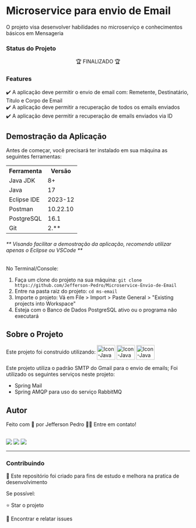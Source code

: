 # Microservice para envio de Email

<p> O projeto visa desenvolver habilidades no microserviço e conhecimentos básicos em Mensageria</p>

### Status do Projeto
<p align="center"> 🏆 FINALIZADO 🏆</p>

### Features

✔️ A aplicação deve permitir o envio de email com: Remetente, Destinatário, Titulo e Corpo de Email  <br>
✔️ A aplicação deve permitir a recuperação de todos os emails enviados  <br>
✔️ A aplicação deve permitir a recuperação de emails enviados via ID <br>

## Demostração da Aplicação 
 Antes de começar, você precisará ter instalado em sua máquina as seguintes ferramentas:
 
<table>
<tr>
	<th>Ferramenta</th>
	<th>Versão</th>
</tr>
<tr>
	<td>Java JDK</td>
	<td>8+</td>
</tr>
<tr>
	<td>Java</td>
	<td>17</td>
</tr>
<tr>
	<td>Eclipse IDE</td>
	<td>2023-12</td>
</tr>
<tr>
	<td>Postman</td>
	<td>10.22.10</td>
</tr>
<tr>
	<td>PostgreSQL</td>
	<td>16.1</td>
</tr>
<tr>
	<td>Git</td>
	<td>2.**</td>
</tr>
</table>


<h6>** Visando facilitar a demostração da aplicação, recomendo utilizar apenas o Eclipse ou VSCode **</h6>

No Terminal/Console:
<ol>
	<li>Faça um clone do projeto na sua máquina: <code>git clone https://github.com/Jefferson-Pedro/Microservice-Envio-de-Email</code></li>
	<li>Entre na pasta raiz do projeto: <code>cd ms-email</code></li> 
	<li>Importe o projeto: Vá em File > Import > Paste General > "Existing projects into Workspace"</li>
	<li>Esteja com o Banco de Dados PostgreSQL ativo ou o programa não executará</li>
</ol>

## Sobre o Projeto

Este projeto foi construido utilizando: 
<img align="center" alt="Icon-Java" height="40" width="50" src="https://cdn.jsdelivr.net/gh/devicons/devicon@latest/icons/java/java-original.svg" />
<img align="center" alt="Icon-Java" height="40" width="50" src="https://cdn.jsdelivr.net/gh/devicons/devicon@latest/icons/spring/spring-original.svg" />
<img align="center" alt="Icon-Java" height="40" width="50" src="https://cdn.jsdelivr.net/gh/devicons/devicon@latest/icons/rabbitmq/rabbitmq-original.svg" />

Este projeto utiliza o padrão SMTP do Gmail para o envio de emails;
Foi utilizado os seguintes serviços neste projeto: 
<ul>
	<li>Spring Mail</li>
	<li>Spring AMQP para uso do serviço RabbitMQ</li>
</ul>

## Autor

Feito com 💙 por Jefferson Pedro 👋🏽 Entre em contato!

 <br />
<a href="https://www.instagram.com/jefferson.pedro25" target="_blank"><img src="https://img.shields.io/badge/-Instagram-%23E4405F?style=for-the-badge&logo=instagram&logoColor=white" target="_blank"></a>
<a href = "mailto:jeffersonpedro05@gmail.com"><img src="https://img.shields.io/badge/-Gmail-%23333?style=for-the-badge&logo=gmail&logoColor=white" target="_blank"></a>
<a href="https://www.linkedin.com/in/jefferson-pedro-8a6264b9" target="_blank"><img src="https://img.shields.io/badge/-LinkedIn-%230077B5?style=for-the-badge&logo=linkedin&logoColor=white" target="_blank"></a> 

<hr>

<h3>Contribuindo</h3>

🚀 Este repositório foi criado para fins de estudo e melhora na pratica de desenvolvimento <br>

Se possível:

⭐️  Star o projeto

🐛 Encontrar e relatar issues

